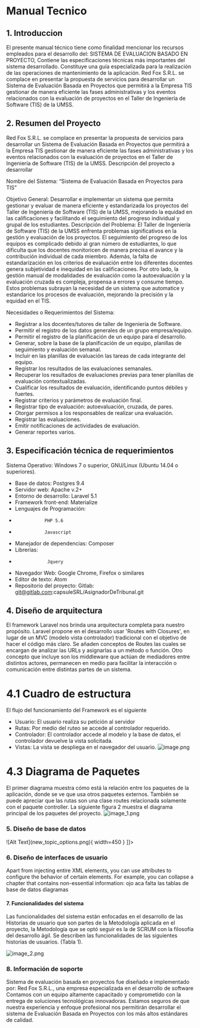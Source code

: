 # Manual Tecnico

<!--Writerside adds this topic when you create a new documentation project.
You can use it as a sandbox to play with Writerside features, and remove it from the TOC when you don't need it anymore.-->

## 1. Introduccion
El presente manual técnico tiene como finalidad mencionar los recursos empleados para el
desarrollo del: SISTEMA DE EVALUACION BASADO EN PROYECTO, Contiene las especificaciones técnicas más importantes del sistema desarrollado.
Constituye una guía especializada para la realización de las operaciones de mantenimiento
de la aplicación.
Red Fox S.R.L. se complace en presentar la propuesta de servicios para desarrollar un 
Sistema de Evaluación Basada en Proyectos que permitirá a la Empresa TIS 
gestionar de manera eficiente las fases administrativas y los eventos relacionados 
con la evaluación de proyectos en el Taller de Ingeniería de Software (TIS) de la UMSS.

## 2. Resumen del Proyecto
Red Fox S.R.L. se complace en presentar la propuesta de servicios para desarrollar un Sistema 
de Evaluación Basada en Proyectos que permitirá a la Empresa TIS gestionar de manera eficiente
las fases administrativas y los eventos relacionados con la evaluación de proyectos en el Taller 
de Ingeniería de Software (TIS) de la UMSS. 
Descripción del proyecto a desarrollar

Nombre del Sistema: “Sistema de Evaluación Basada en Proyectos para TIS”

Objetivo General:
Desarrollar e implementar un sistema que permita gestionar y evaluar de manera eficiente y estandarizada 
los proyectos del Taller de Ingeniería de Software (TIS) de la UMSS, mejorando la equidad en las 
calificaciones y facilitando el seguimiento del progreso individual y grupal de los estudiantes.
Descripción del Problema:
El Taller de Ingeniería de Software (TIS) de la UMSS enfrenta problemas significativos en la gestión y
evaluación de los proyectos. El seguimiento del progreso de los equipos es complicado debido al gran 
número de estudiantes, lo que dificulta que los docentes monitoricen de manera precisa el avance y la 
contribución individual de cada miembro. Además, la falta de estandarización en los criterios de 
evaluación entre los diferentes docentes genera subjetividad e inequidad en las calificaciones. 
Por otro lado, la gestión manual de modalidades de evaluación como la autoevaluación y la evaluación 
cruzada es compleja, propensa a errores y consume tiempo. Estos problemas subrayan la necesidad de un
sistema que automatice y estandarice los procesos de evaluación, mejorando la precisión y la equidad en el TIS.

Necesidades o Requerimientos del Sistema:

* Registrar a los docentes/tutores de taller de Ingeniería de Software.
* Permitir el registro de los datos generales de un grupo empresa/equipo.
* Permitir el registro de la planificación de un equipo para el desarrollo.
* Generar, sobre la base de la planificación de un equipo, planillas de seguimiento y evaluación semanal.
* Incluir en las planillas de evaluación las tareas de cada integrante del equipo.
* Registrar los resultados de las evaluaciones semanales.
* Recuperar los resultados de evaluaciones previas para tener planillas de evaluación contextualizadas.
* Cualificar los resultados de evaluación, identificando puntos débiles y fuertes.
* Registrar criterios y parámetros de evaluación final.
* Registrar tipo de evaluación: autoevaluación, cruzada, de pares.
* Otorgar permisos a los responsables de realizar una evaluación.
* Registrar las evaluaciones.
* Emitir notificaciones de actividades de evaluación.
* Generar reportes varios.

## 3. Especificación técnica de requerimientos
Sistema Operativo:​ Windows 7 o superior, GNU/Linux (Ubuntu 14.04 o superiores).
*  Base de datos:​ Postgres 9.4
*  Servidor web:​ Apache v.2+
*  Entorno de desarrollo:​ Laravel 5.1
*  Framework front-end​: Materialize
*  Lenguajes de Programación: 
*                PHP 5.6
*                Javascript
* Manejador de dependencias: ​Composer
* Librerías:
*                 Jquery
* Navegador Web:​ Google Chrome, Firefox o similares
* Editor de texto:​ Atom
* Repositorio del proyecto:​ Gitlab: ​git@gitlab.com:capsuleSRL/AsignadorDeTribunal.git

## 4. Diseño de arquitectura
El framework  Laravel nos brinda una arquitectura completa para nuestro propósito.
Laravel propone en el desarrollo usar 'Routes with Closures', en lugar de un MVC (modelo vista
controlador) tradicional con el objetivo de hacer el código más claro.
Se añaden conceptos de Routes las cuales se encargan de analizar las URLs y asignarlas a un
método o función. Otro concepto que incluye son los middleware que actúan de mediadores
entre distintos actores, permanecen en medio para facilitar la interacción o comunicación entre
distintas partes de un sistema.

# 4.1 Cuadro de estructura
El flujo del funcionamiento del Framework es el siguiente
* Usuario: El usuario realiza su petición al servidor
* Rutas: Por medio del ruteo se accede al controlador requerido.
* Controlador: El controlador accede al modelo y la base de datos, el controlador devuelve la vista solicitada.
* Vistas: La vista se despliega en el navegador del usuario.
                           ![image.png](image.png)
#  4.3 Diagrama de Paquetes
  El primer diagrama muestra cómo está la relación entre los paquetes de la aplicación, donde se ve
  que usa otros paquetes externos. También se puede apreciar que las rutas son una clase routes
  relacionada solamente con el paquete controller.
  La siguiente figura 2 muestra el diagrama principal de los paquetes del proyecto.
                        ![image_1.png](image_1.png)

### 5. Diseño de base de datos

<tabs>
    <tab title="Markdown">
        <code-block lang="plain text">![Alt Text](new_topic_options.png){ width=450 }</code-block>
    </tab>
    <tab title="Semantic markup">
        <code-block lang="xml">
            <![CDATA[<img src="new_topic_options.png" alt="Alt text" width="450px"/>]]></code-block>
    </tab>
</tabs>

### 6. Diseño de interfaces de usuario
Apart from injecting entire XML elements, you can use attributes to configure the behavior of certain elements.
For example, you can collapse a chapter that contains non-essential information:
ojo aca falta las tablas de base de datos diagramas 


#### 7. Funcionalidades del sistema 
Las funcionalidades del sistema están enfocadas en el desarrollo de las Historias de usuario que son
partes de la Metodología aplicada en el proyecto, la Metodología que se optó seguir es la de SCRUM
con la filosofía del desarrollo ágil.
Se describen las funcionalidades de las siguientes historias de usuarios. (Tabla 1).

![image_2.png](image_2.png)

### 8. Información de soporte

Sistema de evaluación basada en proyectos fue  diseñado e implementado por:
Red Fox S.R.L., una empresa especializada en el desarrollo de software 
Contamos con un equipo altamente capacitado y comprometido con la entrega de soluciones tecnológicas 
innovadoras. Estamos seguros de que nuestra experiencia y enfoque profesional nos permitirán
desarrollar el sistema de Evaluación Basada en Proyectos con los más altos estándares de calidad.

